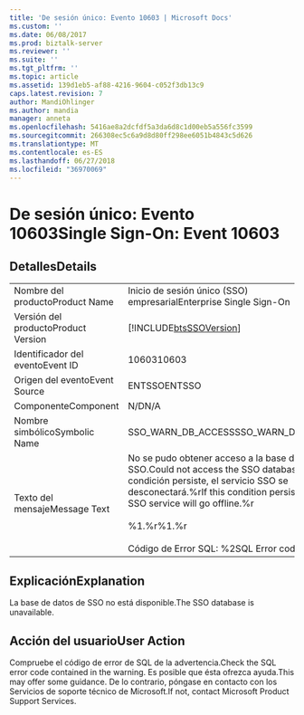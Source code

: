 ```yaml
---
title: 'De sesión único: Evento 10603 | Microsoft Docs'
ms.custom: ''
ms.date: 06/08/2017
ms.prod: biztalk-server
ms.reviewer: ''
ms.suite: ''
ms.tgt_pltfrm: ''
ms.topic: article
ms.assetid: 139d1eb5-af88-4216-9604-c052f3db13c9
caps.latest.revision: 7
author: MandiOhlinger
ms.author: mandia
manager: anneta
ms.openlocfilehash: 5416ae8a2dcfdf5a3da6d8c1d00eb5a556fc3599
ms.sourcegitcommit: 266308ec5c6a9d8d80ff298ee6051b4843c5d626
ms.translationtype: MT
ms.contentlocale: es-ES
ms.lasthandoff: 06/27/2018
ms.locfileid: "36970069"
---
```

# <a name="single-sign-on-event-10603"></a><span data-ttu-id="43c6b-102">De sesión único: Evento 10603</span><span class="sxs-lookup"><span data-stu-id="43c6b-102">Single Sign-On: Event 10603</span></span>
## <a name="details"></a><span data-ttu-id="43c6b-103">Detalles</span><span class="sxs-lookup"><span data-stu-id="43c6b-103">Details</span></span>  
  
|                 |                                                                                                                                                    |
|-----------------|----------------------------------------------------------------------------------------------------------------------------------------------------|
|  <span data-ttu-id="43c6b-104">Nombre del producto</span><span class="sxs-lookup"><span data-stu-id="43c6b-104">Product Name</span></span>   |                                                             <span data-ttu-id="43c6b-105">Inicio de sesión único (SSO) empresarial</span><span class="sxs-lookup"><span data-stu-id="43c6b-105">Enterprise Single Sign-On</span></span>                                                              |
| <span data-ttu-id="43c6b-106">Versión del producto</span><span class="sxs-lookup"><span data-stu-id="43c6b-106">Product Version</span></span> |                                             [!INCLUDE[btsSSOVersion](../includes/btsssoversion-md.md)]                                             |
|    <span data-ttu-id="43c6b-107">Identificador del evento</span><span class="sxs-lookup"><span data-stu-id="43c6b-107">Event ID</span></span>     |                                                                       <span data-ttu-id="43c6b-108">10603</span><span class="sxs-lookup"><span data-stu-id="43c6b-108">10603</span></span>                                                                        |
|  <span data-ttu-id="43c6b-109">Origen del evento</span><span class="sxs-lookup"><span data-stu-id="43c6b-109">Event Source</span></span>   |                                                                       <span data-ttu-id="43c6b-110">ENTSSO</span><span class="sxs-lookup"><span data-stu-id="43c6b-110">ENTSSO</span></span>                                                                       |
|    <span data-ttu-id="43c6b-111">Componente</span><span class="sxs-lookup"><span data-stu-id="43c6b-111">Component</span></span>    |                                                                        <span data-ttu-id="43c6b-112">N/D</span><span class="sxs-lookup"><span data-stu-id="43c6b-112">N/A</span></span>                                                                         |
|  <span data-ttu-id="43c6b-113">Nombre simbólico</span><span class="sxs-lookup"><span data-stu-id="43c6b-113">Symbolic Name</span></span>  |                                                                 <span data-ttu-id="43c6b-114">SSO_WARN_DB_ACCESS</span><span class="sxs-lookup"><span data-stu-id="43c6b-114">SSO_WARN_DB_ACCESS</span></span>                                                                 |
|  <span data-ttu-id="43c6b-115">Texto del mensaje</span><span class="sxs-lookup"><span data-stu-id="43c6b-115">Message Text</span></span>   | <span data-ttu-id="43c6b-116">No se pudo obtener acceso a la base de datos de SSO.</span><span class="sxs-lookup"><span data-stu-id="43c6b-116">Could not access the SSO database.</span></span> <span data-ttu-id="43c6b-117">Si esta condición persiste, el servicio SSO se desconectará.%r</span><span class="sxs-lookup"><span data-stu-id="43c6b-117">If this condition persists, the SSO service will go offline.%r</span></span><br /><br /> <span data-ttu-id="43c6b-118">%1.%r</span><span class="sxs-lookup"><span data-stu-id="43c6b-118">%1.%r</span></span><br /><br /> <span data-ttu-id="43c6b-119">Código de Error SQL: %2</span><span class="sxs-lookup"><span data-stu-id="43c6b-119">SQL Error code: %2</span></span> |
  
## <a name="explanation"></a><span data-ttu-id="43c6b-120">Explicación</span><span class="sxs-lookup"><span data-stu-id="43c6b-120">Explanation</span></span>  
 <span data-ttu-id="43c6b-121">La base de datos de SSO no está disponible.</span><span class="sxs-lookup"><span data-stu-id="43c6b-121">The SSO database is unavailable.</span></span>  
  
## <a name="user-action"></a><span data-ttu-id="43c6b-122">Acción del usuario</span><span class="sxs-lookup"><span data-stu-id="43c6b-122">User Action</span></span>  
 <span data-ttu-id="43c6b-123">Compruebe el código de error de SQL de la advertencia.</span><span class="sxs-lookup"><span data-stu-id="43c6b-123">Check the SQL error code contained in the warning.</span></span> <span data-ttu-id="43c6b-124">Es posible que ésta ofrezca ayuda.</span><span class="sxs-lookup"><span data-stu-id="43c6b-124">This may offer some guidance.</span></span> <span data-ttu-id="43c6b-125">De lo contrario, póngase en contacto con los Servicios de soporte técnico de Microsoft.</span><span class="sxs-lookup"><span data-stu-id="43c6b-125">If not, contact Microsoft Product Support Services.</span></span>